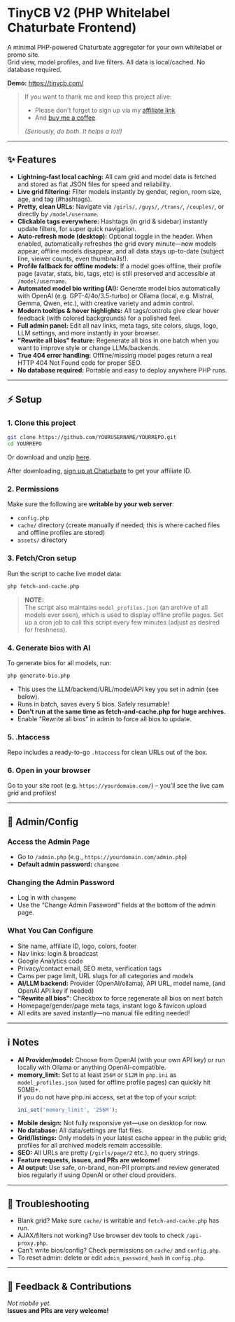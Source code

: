 # TinyCB V2 (PHP Whitelabel Chaturbate Frontend)
A minimal PHP-powered Chaturbate aggregator for your own whitelabel or promo site.  
Grid view, model profiles, and live filters. All data is local/cached. No database required.

**Demo:** https://tinycb.com/

> If you want to thank me and keep this project alive:
> - Please don't forget to sign up via my [affiliate link](https://chaturbate.com/in/?tour=9O7D&campaign=2DLMP&track=default)
> - And [buy me a coffee](https://coff.ee/tinycb).
>
> _(Seriously, do both. It helps a lot!)_

---

## ✨ Features
- **Lightning-fast local caching:** All cam grid and model data is fetched and stored as flat JSON files for speed and reliability.
- **Live grid filtering:** Filter models instantly by gender, region, room size, age, and tag (#hashtags).
- **Pretty, clean URLs:** Navigate via `/girls/`, `/guys/`, `/trans/`, `/couples/`, or directly by `/model/username`.
- **Clickable tags everywhere:** Hashtags (in grid & sidebar) instantly update filters, for super quick navigation.
- **Auto-refresh mode (desktop):** Optional toggle in the header. When enabled, automatically refreshes the grid every minute—new models appear, offline models disappear, and all data stays up-to-date (subject line, viewer counts, even thumbnails!).
- **Profile fallback for offline models:** If a model goes offline, their profile page (avatar, stats, bio, tags, etc) is still preserved and accessible at `/model/username`.
- **Automated model bio writing (AI):** Generate model bios automatically with OpenAI (e.g. GPT-4/4o/3.5-turbo) or Ollama (local, e.g. Mistral, Gemma, Qwen, etc.), with creative variety and admin control.
- **Modern tooltips & hover highlights:** All tags/controls give clear hover feedback (with colored backgrounds) for a polished feel.
- **Full admin panel:** Edit all nav links, meta tags, site colors, slugs, logo, LLM settings, and more instantly in your browser.
- **"Rewrite all bios" feature:** Regenerate all bios in one batch when you want to improve style or change LLMs/backends.
- **True 404 error handling:** Offline/missing model pages return a real HTTP 404 Not Found code for proper SEO.
- **No database required:** Portable and easy to deploy anywhere PHP runs.

---

## ⚡️ Setup

### 1. **Clone this project**
```bash
git clone https://github.com/YOURUSERNAME/YOURREPO.git
cd YOURREPO
```
Or download and unzip [here](https://github.com/Kudocams/TinyCB/archive/master.zip).

After downloading, [sign up at Chaturbate](https://chaturbate.com/in/?track=default&tour=9O7D&campaign=2DLMP) to get your affiliate ID.

### 2. **Permissions**
Make sure the following are **writable by your web server**:
- `config.php`
- `cache/` directory (create manually if needed; this is where cached files and offline profiles are stored)
- `assets/` directory

### 3. **Fetch/Cron setup**
Run the script to cache live model data:
```bash
php fetch-and-cache.php
```
> **NOTE:**  
> The script also maintains `model_profiles.json` (an archive of all models ever seen), which is used to display offline profile pages.
Set up a cron job to call this script every few minutes (adjust as desired for freshness).

### 4. **Generate bios with AI**
To generate bios for all models, run:
```bash
php generate-bio.php
```
- This uses the LLM/backend/URL/model/API key you set in admin (see below).
- Runs in batch, saves every 5 bios. Safely resumable!
- **Don’t run at the same time as fetch-and-cache.php for huge archives.**
- Enable "Rewrite all bios" in admin to force all bios to update.

### 5. **.htaccess**
Repo includes a ready-to-go `.htaccess` for clean URLs out of the box.

### 6. **Open in your browser**  
Go to your site root (e.g. `https://yourdomain.com/`) – you’ll see the live cam grid and profiles!

---

## 🔑 Admin/Config

### **Access the Admin Page**
- Go to `/admin.php` (e.g., `https://yourdomain.com/admin.php`)
- **Default admin password:** `changeme`

### **Changing the Admin Password**
- Log in with `changeme`
- Use the “Change Admin Password” fields at the bottom of the admin page.

### **What You Can Configure**
- Site name, affiliate ID, logo, colors, footer
- Nav links: login & broadcast
- Google Analytics code
- Privacy/contact email, SEO meta, verification tags
- Cams per page limit, URL slugs for all categories and models
- **AI/LLM backend:** Provider (OpenAI/ollama), API URL, model name, (and OpenAI API key if needed)
- **"Rewrite all bios"**: Checkbox to force regenerate all bios on next batch
- Homepage/gender/page meta tags, instant logo & favicon upload
- All edits are saved instantly—no manual file editing needed!

---

## ℹ️ Notes

- **AI Provider/model:** Choose from OpenAI (with your own API key) or run locally with Ollama or anything OpenAI-compatible.
- **memory_limit:** Set to at least `256M` or `512M` in `php.ini` as `model_profiles.json` (used for offline profile pages) can quickly hit 50MB+.  
  If you do not have php.ini access, set at the top of your script:
  ```php
  ini_set('memory_limit', '256M');
  ```
- **Mobile design:** Not fully responsive yet—use on desktop for now.
- **No database:** All data/settings are flat files.
- **Grid/listings:** Only models in your latest cache appear in the public grid; profiles for all archived models remain accessible.
- **SEO:** All URLs are pretty (`/girls/page/2` etc.), no query strings.
- **Feature requests, issues, and PRs are welcome!**
- **AI output:** Use safe, on-brand, non-PII prompts and review generated bios regularly if using OpenAI or other cloud providers.

---

## 🤔 Troubleshooting

- Blank grid? Make sure `cache/` is writable and `fetch-and-cache.php` has run.
- AJAX/filters not working? Use browser dev tools to check `/api-proxy.php`.
- Can't write bios/config? Check permissions on `cache/` and `config.php`.
- To reset admin: delete or edit `admin_password_hash` in `config.php`.

---

## 💬 Feedback & Contributions

_Not mobile yet._  
**Issues and PRs are very welcome!**
